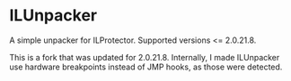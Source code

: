 # ILUnpacker
A simple unpacker for ILProtector. Supported versions &lt;= 2.0.21.8.

This is a fork that was updated for 2.0.21.8. Internally, I made ILUnpacker use hardware breakpoints instead of JMP hooks, as those were detected.
